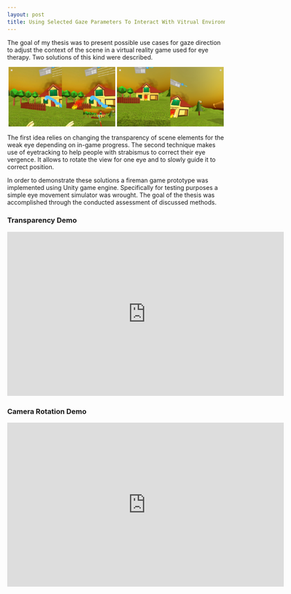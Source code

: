 ```yaml
---
layout: post
title: Using Selected Gaze Parameters To Interact With Vitrual Environments - Master's Thesis
---
```


The goal of my thesis was to present possible use cases for gaze direction to adjust
the context of the scene in a virtual reality game used for eye therapy. Two solutions
of this kind were described.

<p align="middle">
  <img src="/images/transparency1.jpg" width="49%" />
  <img src="/images/rotation1.jpg" width="49%" /> 
</p>

The first idea relies on changing the transparency of scene
elements for the weak eye depending on in-game progress. The second technique makes
use of eyetracking to help people with strabismus to correct their eye vergence. It allows
to rotate the view for one eye and to slowly guide it to correct position.

In order to demonstrate these solutions a fireman game prototype was implemented using Unity game engine. Specifically for testing purposes a simple eye movement
simulator was wrought. The goal of the thesis was accomplished through the conducted
assessment of discussed methods.

### Transparency Demo
<iframe src="https://player.vimeo.com/video/585315631" width="640" height="380" frameborder="0" allow="autoplay; fullscreen" allowfullscreen></iframe>

### Camera Rotation Demo
<iframe src="https://player.vimeo.com/video/585316231" width="640" height="380" frameborder="0" allow="autoplay; fullscreen" allowfullscreen></iframe>
